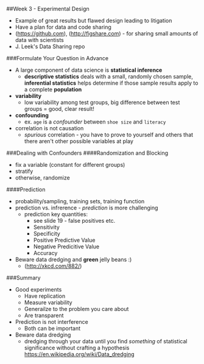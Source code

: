 ##Week 3 - Experimental Design
* Example of great results but flawed design leading to litigation
* Have a plan for data and code sharing
* (https://github.com), (http://figshare.com) - for sharing small amounts of data with scientists
* J. Leek's Data Sharing repo

###Formulate Your Question in Advance
* A large component of data science is **statistical inference**
  * **descriptive statistics** deals with a small, randomly chosen sample, **inferential statistics** helps determine if those sample results apply to a complete **population**
* **variability**
  * low variability among test groups, big difference between test groups = good, clear result!
* **confounding**
  * ex. `age` is a _confounder_ between `shoe size` and `literacy`
* correlation is not causation
  * _spurious_ correlation - you have to prove to yourself and others that there aren't other possible variables at play

###Dealing with Confounders
####Randomization and Blocking
* fix a variable (constant for different groups)
* stratify
* otherwise, randomize

####Prediction
* probability/sampling, training sets, training function
* prediction vs. infrerence - _prediction_ is more challenging
  * prediction key quantities:
    * see slide 19 - false positives etc.
    * Sensitivity
    * Specificity
    * Positive Predictive Value
    * Negative Predicitive Value
    * Accuracy
 * Beware data dredging and **green** jelly beans :)
   * (http://xkcd.com/882/)
 
###Summary
* Good experiments
  * Have replication
  * Measure variability
  * Generailze to the problem you care about
  * Are transparent
* Prediction is not interference
  * Both can be important
* Beware data dredging
  * dredging through your data until you find _something_ of statistical significance without crafting a hypothesis https://en.wikipedia.org/wiki/Data_dredging



